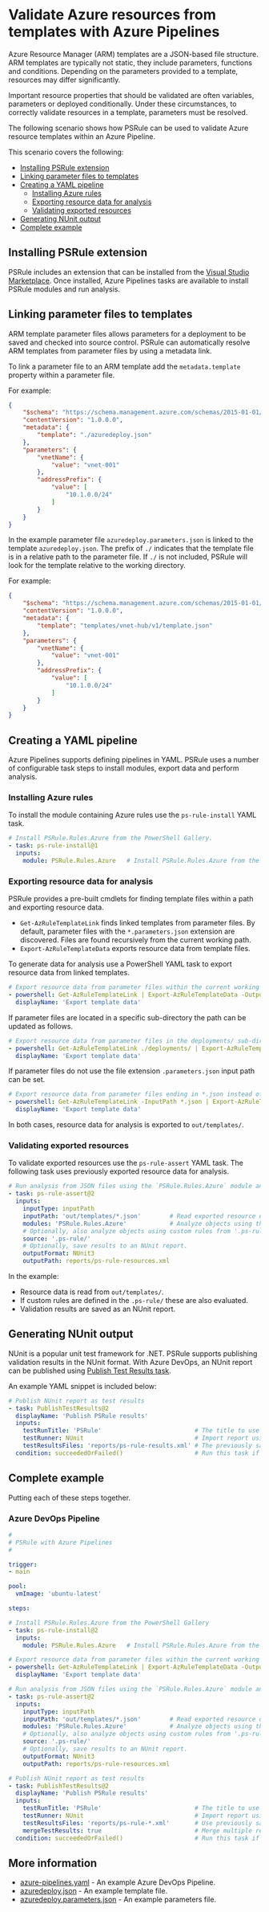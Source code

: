 # Validate Azure resources from templates with Azure Pipelines

Azure Resource Manager (ARM) templates are a JSON-based file structure.
ARM templates are typically not static, they include parameters, functions and conditions.
Depending on the parameters provided to a template, resources may differ significantly.

Important resource properties that should be validated are often variables, parameters or deployed conditionally.
Under these circumstances, to correctly validate resources in a template, parameters must be resolved.

The following scenario shows how PSRule can be used to validate Azure resource templates within an Azure Pipeline.

This scenario covers the following:

- [Installing PSRule extension](#installing-psrule-extension)
- [Linking parameter files to templates](#linking-parameter-files-to-templates)
- [Creating a YAML pipeline](#creating-a-yaml-pipeline)
  - [Installing Azure rules](#installing-azure-rules)
  - [Exporting resource data for analysis](#exporting-resource-data-for-analysis)
  - [Validating exported resources](#validating-exported-resources)
- [Generating NUnit output](#generating-nunit-output)
- [Complete example](#complete-example)

## Installing PSRule extension

PSRule includes an extension that can be installed from the [Visual Studio Marketplace][extension].
Once installed, Azure Pipelines tasks are available to install PSRule modules and run analysis.

## Linking parameter files to templates

ARM template parameter files allows parameters for a deployment to be saved and checked into source control.
PSRule can automatically resolve ARM templates from parameter files by using a metadata link.

To link a parameter file to an ARM template add the `metadata.template` property within a parameter file.

For example:

```json
{
    "$schema": "https://schema.management.azure.com/schemas/2015-01-01/deploymentParameters.json#",
    "contentVersion": "1.0.0.0",
    "metadata": {
        "template": "./azuredeploy.json"
    },
    "parameters": {
        "vnetName": {
            "value": "vnet-001"
        },
        "addressPrefix": {
            "value": [
                "10.1.0.0/24"
            ]
        }
    }
}
```

In the example parameter file `azuredeploy.parameters.json` is linked to the template `azuredeploy.json`.
The prefix of `./` indicates that the template file is in a relative path to the parameter file.
If `./` is not included, PSRule will look for the template relative to the working directory.

For example:

```json
{
    "$schema": "https://schema.management.azure.com/schemas/2015-01-01/deploymentParameters.json#",
    "contentVersion": "1.0.0.0",
    "metadata": {
        "template": "templates/vnet-hub/v1/template.json"
    },
    "parameters": {
        "vnetName": {
            "value": "vnet-001"
        },
        "addressPrefix": {
            "value": [
                "10.1.0.0/24"
            ]
        }
    }
}
```

## Creating a YAML pipeline

Azure Pipelines supports defining pipelines in YAML.
PSRule uses a number of configurable task steps to install modules, export data and perform analysis.

### Installing Azure rules

To install the module containing Azure rules use the `ps-rule-install` YAML task.

```yaml
# Install PSRule.Rules.Azure from the PowerShell Gallery.
- task: ps-rule-install@1
  inputs:
    module: PSRule.Rules.Azure   # Install PSRule.Rules.Azure from the PowerShell Gallery.
```

### Exporting resource data for analysis

PSRule provides a pre-built cmdlets for finding template files within a path and exporting resource data.

- `Get-AzRuleTemplateLink` finds linked templates from parameter files.
By default, parameter files with the `*.parameters.json` extension are discovered.
Files are found recursively from the current working path.
- `Export-AzRuleTemplateData` exports resource data from template files.

To generate data for analysis use a PowerShell YAML task to export resource data from linked templates.

```yaml
# Export resource data from parameter files within the current working directory.
- powershell: Get-AzRuleTemplateLink | Export-AzRuleTemplateData -OutputPath out/templates/;
  displayName: 'Export template data'
```

If parameter files are located in a specific sub-directory the path can be updated as follows.

```yaml
# Export resource data from parameter files in the deployments/ sub-directory.
- powershell: Get-AzRuleTemplateLink ./deployments/ | Export-AzRuleTemplateData -OutputPath out/templates/;
  displayName: 'Export template data'
```

If parameter files do not use the file extension `.parameters.json` input path can be set.

```yaml
# Export resource data from parameter files ending in *.json instead of default *.parameters.json.
- powershell: Get-AzRuleTemplateLink -InputPath *.json | Export-AzRuleTemplateData -OutputPath out/templates/;
  displayName: 'Export template data'
```

In both cases, resource data for analysis is exported to `out/templates/`.

### Validating exported resources

To validate exported resources use the `ps-rule-assert` YAML task.
The following task uses previously exported resource data for analysis.

```yaml
# Run analysis from JSON files using the `PSRule.Rules.Azure` module and custom rules from `.ps-rule/`.
- task: ps-rule-assert@2
  inputs:
    inputType: inputPath
    inputPath: 'out/templates/*.json'        # Read exported resource data from 'out/templates/'.
    modules: 'PSRule.Rules.Azure'            # Analyze objects using the rules within the PSRule.Rules.Azure PowerShell module.
    # Optionally, also analyze objects using custom rules from '.ps-rule/'.
    source: '.ps-rule/'
    # Optionally, save results to an NUnit report.
    outputFormat: NUnit3
    outputPath: reports/ps-rule-resources.xml
```

In the example:

- Resource data is read from `out/templates/`.
- If custom rules are defined in the `.ps-rule/` these are also evaluated.
- Validation results are saved as an NUnit report.

## Generating NUnit output

NUnit is a popular unit test framework for .NET.
PSRule supports publishing validation results in the NUnit format.
With Azure DevOps, an NUnit report can be published using [Publish Test Results task][publish-test-results].

An example YAML snippet is included below:

```yaml
# Publish NUnit report as test results
- task: PublishTestResults@2
  displayName: 'Publish PSRule results'
  inputs:
    testRunTitle: 'PSRule'                          # The title to use for the test run.
    testRunner: NUnit                               # Import report using the NUnit format.
    testResultsFiles: 'reports/ps-rule-results.xml' # The previously saved NUnit report.
  condition: succeededOrFailed()                    # Run this task if previous steps succeeded of failed.
```

## Complete example

Putting each of these steps together.

### Azure DevOps Pipeline

```yaml
#
# PSRule with Azure Pipelines
#

trigger:
- main

pool:
  vmImage: 'ubuntu-latest'

steps:

# Install PSRule.Rules.Azure from the PowerShell Gallery
- task: ps-rule-install@2
  inputs:
    module: PSRule.Rules.Azure   # Install PSRule.Rules.Azure from the PowerShell Gallery.

# Export resource data from parameter files within the current working directory.
- powershell: Get-AzRuleTemplateLink | Export-AzRuleTemplateData -OutputPath out/templates/;
  displayName: 'Export template data'

# Run analysis from JSON files using the `PSRule.Rules.Azure` module and custom rules from `.ps-rule/`.
- task: ps-rule-assert@2
  inputs:
    inputType: inputPath
    inputPath: 'out/templates/*.json'        # Read exported resource data from 'out/templates/'.
    modules: 'PSRule.Rules.Azure'            # Analyze objects using the rules within the PSRule.Rules.Azure PowerShell module.
    # Optionally, also analyze objects using custom rules from '.ps-rule/'.
    source: '.ps-rule/'
    # Optionally, save results to an NUnit report.
    outputFormat: NUnit3
    outputPath: reports/ps-rule-resources.xml

# Publish NUnit report as test results
- task: PublishTestResults@2
  displayName: 'Publish PSRule results'
  inputs:
    testRunTitle: 'PSRule'                          # The title to use for the test run.
    testRunner: NUnit                               # Import report using the NUnit format.
    testResultsFiles: 'reports/ps-rule-*.xml'       # Use previously saved NUnit reports.
    mergeTestResults: true                          # Merge multiple reports.
  condition: succeededOrFailed()                    # Run this task if previous steps succeeded of failed.

```

## More information

- [azure-pipelines.yaml](azure-pipelines.yaml) - An example Azure DevOps Pipeline.
- [azuredeploy.json](azuredeploy.json) - An example template file.
- [azuredeploy.parameters.json](azuredeploy.parameters.json) - An example parameters file.

[publish-test-results]: https://docs.microsoft.com/en-us/azure/devops/pipelines/tasks/test/publish-test-results
[extension]: https://marketplace.visualstudio.com/items?itemName=bewhite.ps-rule
